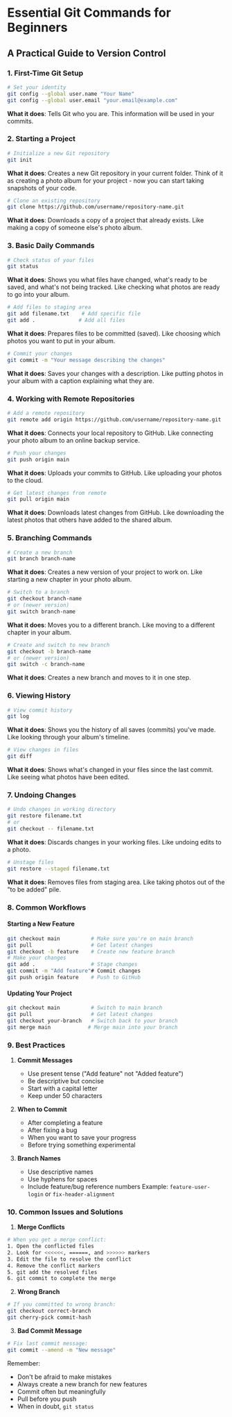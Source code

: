 # Essential Git Commands for Beginners
## A Practical Guide to Version Control

### 1. First-Time Git Setup
```bash
# Set your identity
git config --global user.name "Your Name"
git config --global user.email "your.email@example.com"
```
**What it does**: Tells Git who you are. This information will be used in your commits.

### 2. Starting a Project

```bash
# Initialize a new Git repository
git init
```
**What it does**: Creates a new Git repository in your current folder. Think of it as creating a photo album for your project - now you can start taking snapshots of your code.

```bash
# Clone an existing repository
git clone https://github.com/username/repository-name.git
```
**What it does**: Downloads a copy of a project that already exists. Like making a copy of someone else's photo album.

### 3. Basic Daily Commands

```bash
# Check status of your files
git status
```
**What it does**: Shows you what files have changed, what's ready to be saved, and what's not being tracked. Like checking what photos are ready to go into your album.

```bash
# Add files to staging area
git add filename.txt    # Add specific file
git add .              # Add all files
```
**What it does**: Prepares files to be committed (saved). Like choosing which photos you want to put in your album.

```bash
# Commit your changes
git commit -m "Your message describing the changes"
```
**What it does**: Saves your changes with a description. Like putting photos in your album with a caption explaining what they are.

### 4. Working with Remote Repositories

```bash
# Add a remote repository
git remote add origin https://github.com/username/repository-name.git
```
**What it does**: Connects your local repository to GitHub. Like connecting your photo album to an online backup service.

```bash
# Push your changes
git push origin main
```
**What it does**: Uploads your commits to GitHub. Like uploading your photos to the cloud.

```bash
# Get latest changes from remote
git pull origin main
```
**What it does**: Downloads latest changes from GitHub. Like downloading the latest photos that others have added to the shared album.

### 5. Branching Commands

```bash
# Create a new branch
git branch branch-name
```
**What it does**: Creates a new version of your project to work on. Like starting a new chapter in your photo album.

```bash
# Switch to a branch
git checkout branch-name
# or (newer version)
git switch branch-name
```
**What it does**: Moves you to a different branch. Like moving to a different chapter in your album.

```bash
# Create and switch to new branch
git checkout -b branch-name
# or (newer version)
git switch -c branch-name
```
**What it does**: Creates a new branch and moves to it in one step.

### 6. Viewing History

```bash
# View commit history
git log
```
**What it does**: Shows you the history of all saves (commits) you've made. Like looking through your album's timeline.

```bash
# View changes in files
git diff
```
**What it does**: Shows what's changed in your files since the last commit. Like seeing what photos have been edited.

### 7. Undoing Changes

```bash
# Undo changes in working directory
git restore filename.txt
# or
git checkout -- filename.txt
```
**What it does**: Discards changes in your working files. Like undoing edits to a photo.

```bash
# Unstage files
git restore --staged filename.txt
```
**What it does**: Removes files from staging area. Like taking photos out of the "to be added" pile.

### 8. Common Workflows

#### Starting a New Feature
```bash
git checkout main          # Make sure you're on main branch
git pull                   # Get latest changes
git checkout -b feature    # Create new feature branch
# Make your changes
git add .                  # Stage changes
git commit -m "Add feature"# Commit changes
git push origin feature    # Push to GitHub
```

#### Updating Your Project
```bash
git checkout main          # Switch to main branch
git pull                   # Get latest changes
git checkout your-branch   # Switch back to your branch
git merge main            # Merge main into your branch
```

### 9. Best Practices

1. **Commit Messages**
   - Use present tense ("Add feature" not "Added feature")
   - Be descriptive but concise
   - Start with a capital letter
   - Keep under 50 characters

2. **When to Commit**
   - After completing a feature
   - After fixing a bug
   - When you want to save your progress
   - Before trying something experimental

3. **Branch Names**
   - Use descriptive names
   - Use hyphens for spaces
   - Include feature/bug reference numbers
   Example: `feature-user-login` or `fix-header-alignment`

### 10. Common Issues and Solutions

1. **Merge Conflicts**
```bash
# When you get a merge conflict:
1. Open the conflicted files
2. Look for <<<<<<, ======, and >>>>>> markers
3. Edit the file to resolve the conflict
4. Remove the conflict markers
5. git add the resolved files
6. git commit to complete the merge
```

2. **Wrong Branch**
```bash
# If you committed to wrong branch:
git checkout correct-branch
git cherry-pick commit-hash
```

3. **Bad Commit Message**
```bash
# Fix last commit message:
git commit --amend -m "New message"
```

Remember:
- Don't be afraid to make mistakes
- Always create a new branch for new features
- Commit often but meaningfully
- Pull before you push
- When in doubt, `git status`